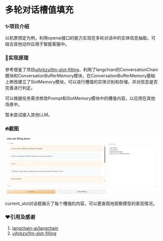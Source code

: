 # 多轮对话槽值填充

### ✨项目介绍

以机票预定为例，利用openai接口的能力实现在多轮对话中的实体信息抽取。可结合其他动作应用于智能客服中。

### 📑实现原理

参考借鉴了项目[ujhrkzy/llm-slot-filling](https://github.com/ujhrkzy/llm-slot-filling)，利用了langchian的ConversationChain模块和ConversationBufferMemory模块，在ConversationBufferMemory基础上修改建立了SlotMemory模块，可以进行槽值的实体识别和存储，并对信息是否完善进行判定。

可以根据任务需求修改Prompt和SlotMemory模块中的槽值内容，以应用在其他场景中。

暂未尝试接入其他LLM。

### 🔥截图

![demo](doc/demo.png)

current_slot对话框展示了每个槽值的内容，可以更直观地观察模型的表现情况。

### ❤️引用及感谢

1. [langchain-ai/langchain](https://github.com/langchain-ai/langchain)
2. [ujhrkzy/llm-slot-filling](https://github.com/ujhrkzy/llm-slot-filling)

